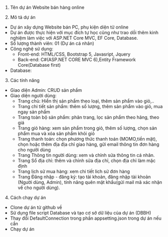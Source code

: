 1. Tên dự án
Website bán hàng online

2. Mô tả dự án
- Dự án xây dựng Website bán PC, phụ kiện diện tử online
- Dự án được thực hiện với mục đích tự học cũng như trao dồi thêm kinh nghiệm làm việc với ASP.NET Core MVC, EF Core, Database.
- Số lượng thành viên: 01 (Dự án cá nhân)
- Công nghệ sử dụng:
  + Front-end: HTML/CSS, Bootstrap 5, Javasript, Jquery
  + Back-end: C#(ASP.NET CORE MVC 6),Entity Framework Core(Database first)
- Database:

3. Các tính năng
- Giao diện Admin: CRUD sản phẩm
- Giao diện người dùng:
  + Trang chủ: Hiển thị sản phẩm theo loại, thêm sản phẩm vào giỏ,..
  + Trang chi tiết sản phẩm: thêm số lượng, thêm sản phẩm vào giỏ, mua ngay sản phẩm
  + Trang toàn bộ sản phẩm: phân trang, lọc sản phẩm theo hãng, theo giá
  + Trang giỏ hàng: xem sản phẩm trong giỏ, thêm số lượng, chọn sản phẩm mua và xóa sản phẩm khỏi giỏ
  + Trang thanh toán: chọn phương thức thanh toán (MOMO,tiền mặt), chọn hoặc thêm địa địa chỉ giao hàng, gửi email thông tin đơn hàng cho người dùng
  + Trang Thông tin người dùng: xem và chỉnh sửa thông tin cá nhân.
  + Trang Sổ địa chỉ: thêm và chỉnh sửa địa chỉ, chọn địa chỉ làm mặc định
  + Trang lịch sử mua hàng: xem chi tiết lich sử đơn hàng
  + Trang Đăng nhập - đăng ký: tạo tài khoản, đăng nhập tài khoản (Người dùng, Admin), tính năng quên mật khẩu(gửi mail mã xác nhận về cho người dùng).
4. Cách chạy dự án
- Clone dự án từ github về
- Sử dụng file script Database và tạo cơ sở dữ liệu của dự án (DBBH)
- Thay đổi DefaultConnection trong phần appsetting.json trong dự án nếu cần
- Chạy dự án
